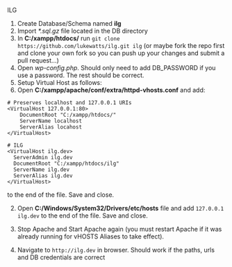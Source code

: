 ILG

1. Create Database/Schema named __ilg__
2. Import _*.sql.gz_ file located in the DB directory
3. In __C:/xampp/htdocs/__ run `git clone https://github.com/lukewatts/ilg.git ilg` (or maybe fork the repo first and clone your own fork so you can push up your changes and submit a pull request...)
4. Open _wp-config.php_. Should only need to add DB_PASSWORD if you use a password. The rest should be correct.
5. Setup Virtual Host as follows:
1. Open __C:/xampp/apache/conf/extra/httpd-vhosts.conf__ and add:
```
# Preserves localhost and 127.0.0.1 URIs
<VirtualHost 127.0.0.1:80>
    DocumentRoot "C:/xampp/htdocs/"
    ServerName localhost
    ServerAlias locahost
</VirtualHost>

# ILG
<VirtualHost ilg.dev>
  ServerAdmin ilg.dev
  DocumentRoot "C:/xampp/htdocs/ilg"
  ServerName ilg.dev
  ServerAlias ilg.dev
</VirtualHost>
```

to the end of the file. Save and close.

2. Open __C:/Windows/System32/Drivers/etc/hosts__ file and add `127.0.0.1  ilg.dev` to the end of the file. Save and close.

6. Stop Apache and Start Apache again (you must restart Apache if it was already running for vHOSTS Aliases to take effect).
7. Navigate to `http://ilg.dev` in browser. Should work if the paths, urls and DB credentials are correct
